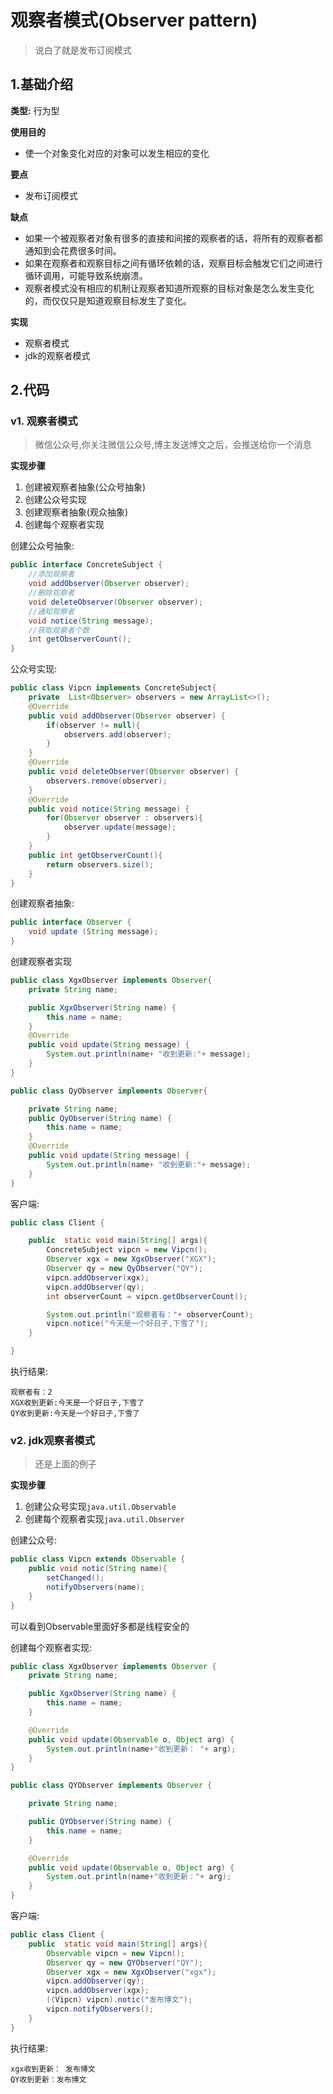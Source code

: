 # 观察者模式(Observer pattern)
> 说白了就是发布订阅模式

## 1.基础介绍

**类型:** 行为型

**使用目的**
+ 使一个对象变化对应的对象可以发生相应的变化

**要点**
+ 发布订阅模式

**缺点**
+ 如果一个被观察者对象有很多的直接和间接的观察者的话，将所有的观察者都通知到会花费很多时间。 
+ 如果在观察者和观察目标之间有循环依赖的话，观察目标会触发它们之间进行循环调用，可能导致系统崩溃。 
+ 观察者模式没有相应的机制让观察者知道所观察的目标对象是怎么发生变化的，而仅仅只是知道观察目标发生了变化。

**实现**
+ 观察者模式
+ jdk的观察者模式

## 2.代码

### v1. 观察者模式
> 微信公众号,你关注微信公众号,博主发送博文之后，会推送给你一个消息

**实现步骤**
1. 创建被观察者抽象(公众号抽象)
2. 创建公众号实现
3. 创建观察者抽象(观众抽象)
4. 创建每个观察者实现

创建公众号抽象:
```java
public interface ConcreteSubject {
    //添加观察者
    void addObserver(Observer observer);
    //删除观察者
    void deleteObserver(Observer observer);
    //通知观察者
    void notice(String message);
    //获取观察者个数
    int getObserverCount();
}
```
公众号实现:
```java
public class Vipcn implements ConcreteSubject{
    private  List<Observer> observers = new ArrayList<>();
    @Override
    public void addObserver(Observer observer) {
        if(observer != null){
            observers.add(observer);
        }
    }
    @Override
    public void deleteObserver(Observer observer) {
        observers.remove(observer);
    }
    @Override
    public void notice(String message) {
        for(Observer observer : observers){
            observer.update(message);
        }
    }
    public int getObserverCount(){
        return observers.size();
    }
}

```

创建观察者抽象:
```java
public interface Observer {
    void update (String message);
}
```
创建观察者实现

```java
public class XgxObserver implements Observer{
    private String name;

    public XgxObserver(String name) {
        this.name = name;
    }
    @Override
    public void update(String message) {
        System.out.println(name+ "收到更新:"+ message);
    }
}

public class QyObserver implements Observer{

    private String name;
    public QyObserver(String name) {
        this.name = name;
    }
    @Override
    public void update(String message) {
        System.out.println(name+ "收到更新:"+ message);
    }
}
```
客户端:
```java
public class Client {

    public  static void main(String[] args){
        ConcreteSubject vipcn = new Vipcn();
        Observer xgx = new XgxObserver("XGX");
        Observer qy = new QyObserver("QY");
        vipcn.addObserver(xgx);
        vipcn.addObserver(qy);
        int observerCount = vipcn.getObserverCount();

        System.out.println("观察者有："+ observerCount);
        vipcn.notice("今天是一个好日子,下雪了");
    }

}
```
执行结果:
```text
观察者有：2
XGX收到更新:今天是一个好日子,下雪了
QY收到更新:今天是一个好日子,下雪了
```


### v2. jdk观察者模式
> 还是上面的例子

**实现步骤**

1. 创建公众号实现`java.util.Observable`
2. 创建每个观察者实现`java.util.Observer`

创建公众号:
```java
public class Vipcn extends Observable {
    public void notic(String name){
        setChanged();
        notifyObservers(name);
    }
}
```
可以看到Observable里面好多都是线程安全的

创建每个观察者实现:
```java
public class XgxObserver implements Observer {
    private String name;

    public XgxObserver(String name) {
        this.name = name;
    }

    @Override
    public void update(Observable o, Object arg) {
        System.out.println(name+"收到更新： "+ arg);
    }
}

public class QYObserver implements Observer {

    private String name;

    public QYObserver(String name) {
        this.name = name;
    }

    @Override
    public void update(Observable o, Object arg) {
        System.out.println(name+"收到更新："+ arg);
    }
}
```
客户端:
```java
public class Client {
    public  static void main(String[] args){
        Observable vipcn = new Vipcn();
        Observer qy = new QYObserver("QY");
        Observer xgx = new XgxObserver("xgx");
        vipcn.addObserver(qy);
        vipcn.addObserver(xgx);
        ((Vipcn) vipcn).notic("发布博文");
        vipcn.notifyObservers();
    }
}
```
执行结果:
```text
xgx收到更新： 发布博文
QY收到更新：发布博文
```





















